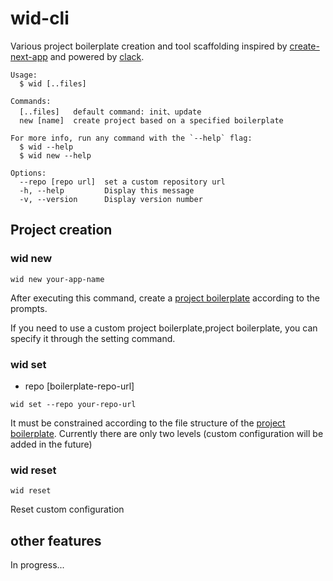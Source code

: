# wid-cli

Various project boilerplate creation and tool scaffolding inspired by [create-next-app](https://github.com/vercel/next.js/tree/canary/packages/create-next-app) and powered by [clack](https://github.com/natemoo-re/clack/tree/main).

```shell
Usage:
  $ wid [..files]

Commands:
  [..files]   default command: init、update
  new [name]  create project based on a specified boilerplate

For more info, run any command with the `--help` flag:
  $ wid --help
  $ wid new --help

Options:
  --repo [repo url]  set a custom repository url
  -h, --help         Display this message
  -v, --version      Display version number
```

## Project creation

### wid new

```shell
wid new your-app-name
```

After executing this command, create a [project boilerplate](https://github.com/zhaohuanyuu/boilerplates) according to the prompts. 

If you need to use a custom project boilerplate,project boilerplate, you can specify it through the setting command.

### wid set

- repo [boilerplate-repo-url]

```shell
wid set --repo your-repo-url
```

It must be constrained according to the file structure of the [project boilerplate](https://github.com/zhaohuanyuu/boilerplates). Currently there are only two levels (custom configuration will be added in the future)

### wid reset

```shell
wid reset
```

Reset custom configuration

## other features

In progress...